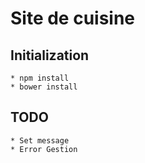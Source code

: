 # Site de cuisine

## Initialization

    * npm install
    * bower install

## TODO

    * Set message
    * Error Gestion